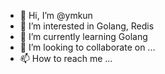 - 👋 Hi, I’m @ymkun
- 👀 I’m interested in Golang, Redis
- 🌱 I’m currently learning Golang
- 💞️ I’m looking to collaborate on ...
- 📫 How to reach me ...

<!---
ymkun/ymkun is a ✨ special ✨ repository because its `README.md` (this file) appears on your GitHub profile.
You can click the Preview link to take a look at your changes.
--->
